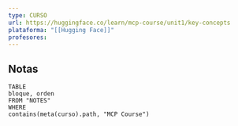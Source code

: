 ```yaml
---
type: CURSO
url: https://huggingface.co/learn/mcp-course/unit1/key-concepts
plataforma: "[[Hugging Face]]"
profesores:
---
```


## Notas
```dataview
TABLE
bloque, orden
FROM "NOTES" 
WHERE 
contains(meta(curso).path, "MCP Course")
```